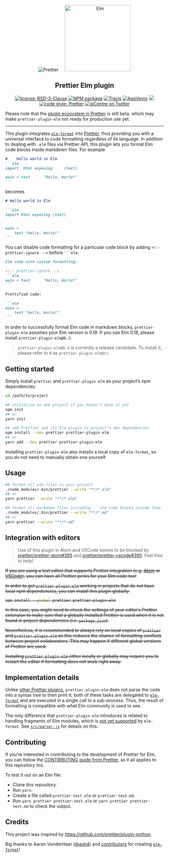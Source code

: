 <p align="center">
  &nbsp;&nbsp;<img alt="Prettier"
  src="https://cdn.rawgit.com/prettier/prettier-logo/master/images/prettier-icon-light.svg">&nbsp;&nbsp;
  &nbsp;&nbsp;<img alt="Elm"
  height="210"
  src="https://upload.wikimedia.org/wikipedia/commons/thumb/f/f3/Elm_logo.svg/1024px-Elm_logo.svg.png">&nbsp;&nbsp;
</p>

<h2 align="center">Prettier Elm plugin</h2>

<p align="center">
  <a href="https://github.com/gicentre/prettier-plugin-elm/blob/master/LICENSE">
    <img alt="license: BSD-3-Clause" src="https://img.shields.io/github/license/gicentre/prettier-plugin-elm.svg?style=flat-square"><!--
  --></a>
  <a href="https://www.npmjs.com/package/prettier-plugin-elm">
    <img alt="NPM package" src="https://img.shields.io/npm/v/prettier-plugin-elm.svg?style=flat-square"><!--
  --></a>
  <a href="https://travis-ci.org/gicentre/prettier-plugin-elm">
    <img alt="Travis" src="https://img.shields.io/travis/gicentre/prettier-plugin-elm/master.svg?style=flat-square&amp;label=Travis"><!--
  --></a>
  <a href="https://travis-ci.org/gicentre/prettier-plugin-elm">
    <img alt="AppVeyor" src="https://img.shields.io/appveyor/ci/kachkaev/prettier-plugin-elm/master.svg?style=flat-square&amp;label=AppVeyor"><!--
  --></a>
 
  
  <a href="https://codeclimate.com/github/efueger/prettier-plugin-elm/test_coverage">
  <img src="https://api.codeclimate.com/v1/badges/7ae99e277af02206ccc4/test_coverage"><!--></a>
  
  <!-- <a href="https://www.npmjs.com/package/prettier-plugin-elm">
    <img alt="monthly downloads" src="https://img.shields.io/npm/dm/prettier-plugin-elm.svg?style=flat-square"><!--
   -></a> -->
  <a href="#badge">
    <img alt="code style: Prettier" src="https://img.shields.io/badge/code_style-prettier-ff69b4.svg?style=flat-square"><!--
  --></a>
  <a href="https://twitter.com/giCentre">
    <img alt="giCentre on Twitter" src="https://img.shields.io/twitter/follow/giCentre.svg?label=follow+giCentre&style=flat-square"><!--
  --></a>
</p>

Please note that the [plugin ecosystem in Prettier](https://prettier.io/docs/en/plugins.html) is still beta, which may make <nobr>`prettier-plugin-elm`</nobr> not ready for production use yet.

---

This plugin integrates [`elm-format`](https://github.com/avh4/elm-format) into [Prettier](https://github.com/prettier/prettier), thus providing you with a universal interface to code formatting regardless of its language.
In addition to dealing with `.elm` files via Prettier API, this plugin lets you format Elm code blocks inside markdown files. For example

<!-- prettier-ignore -->
````markdown
#    Hello world in Elm
```elm
import  Html exposing     (text)

main = text      "Hello, World!"
```
````

becomes

````markdown
# Hello world in Elm

```elm
import Html exposing (text)


main =
    text "Hello, World!"
```
````

You can disable code formatting for a particular code block by adding <nobr>`<!-- prettier-ignore -->`</nobr> before ` ```elm `.

````markdown
Elm code with custom formatting:

<!-- prettier-ignore -->
```elm
main = text      "Hello, World!"
```

Prettified code:

```elm
main =
    text "Hello, World!"
```
````

In order to successfully format Elm code in markdown blocks, `prettier-plugin-elm` assumes your Elm version is 0.19.
If you use Elm 0.18, please install `prettier-plugin-elm@0.3`.

> `prettier-plugin-elm@0.4` is currently a release candidate.
> To install it, please refer to it as `prettier-plugin-elm@rc`.

## Getting started

Simply install `prettier` and `prettier-plugin-elm` as your project’s npm dependencies:

```bash
cd /path/to/project

## initialise an npm project if you haven’t done it yet
npm init
## or
yarn init

## add Prettier and its Elm plugin to project’s dev dependencies
npm install --dev prettier prettier-plugin-elm
## or
yarn add --dev prettier prettier-plugin-elm
```

Installing `prettier-plugin-elm` also installs a local copy of `elm-format`, so you do not need to manually obtain one yourself.

<!-- Despite an overhead in about ≈20 MB of disk space used by `node_modules`, this hard-coded sub-dependency makes it easier to collaborate on the code and also test its quality with CI tools. -->

<!-- Global use of plugin is blocked by https://github.com/prettier/prettier/issues/4000 -->

## Usage

````bash
## format all elm files in your project
./node_modules/.bin/prettier --write "**/*.elm"
## or
yarn prettier --write "**/*.elm"

## format all markdown files including ```elm code blocks inside them
./node_modules/.bin/prettier --write "**/*.md"
## or
yarn prettier --write "**/*.md"
````

## Integration with editors

> Use of this plugin in Atom and VSCode seems to be blocked by [prettier/prettier-atom#395](https://github.com/prettier/prettier-atom/issues/395) and [prettier/prettier-vscode#395](https://github.com/prettier/prettier-vscode/issues/395).
> Feel free to help!

<s>If you are using a text editor that supports Prettier integration (e.g. [Atom](https://atom.io/packages/prettier-atom) or [VSCode](https://github.com/prettier/prettier-vscode)), you can have all Prettier perks for your Elm code too!

In order to get `prettier-plugin-elm` working in projects that do not have local npm dependencies, you can install this plugin globally:

```bash
npm install --global prettier prettier-plugin-elm
```

In this case, you might need to check the settings of your editor’s Prettier extension to make sure that a globally installed Prettier is used when it is not found in project dependencies (i.e. `package.json`).

Nevertheless, it is recommended to always rely on local copies of `prettier` and `prettier-plugin-elm` as this reduces the chance of formatting conflicts between project collaborators.
This may happen if different global versions of Prettier are used.

Installing `prettier-plugin-elm` either locally or globally may require you to restart the editor if formatting does not work right away.</s>

## Implementation details

Unlike [other Prettier plugins](https://prettier.io/docs/en/plugins.html#official-plugins), `prettier-plugin-elm` does not parse the code into a syntax tree to then print it; both of these tasks are delegated to [`elm-format`](https://github.com/avh4/elm-format) and are executed in a single call to a sub-process.
Thus, the result of formatting is compatible with what Elm community is used to see.

The only difference that `prettier-plugin-elm` introduces is related to handling fragments of Elm modules, which is [not yet supported](https://github.com/avh4/elm-format/issues/65) by `elm-format`.
See [`src/parser.js`](https://github.com/gicentre/prettier-plugin-elm/blob/master/src/parser.js) for details on this.

## Contributing

If you’re interested in contributing to the development of Prettier for Elm, you can follow the [CONTRIBUTING guide from Prettier](https://github.com/prettier/prettier/blob/master/CONTRIBUTING.md), as it all applies to this repository too.

To test it out on an Elm file:

- Clone this repository.
- Run `yarn`.
- Create a file called `prettier-test.elm` or `prettier-test.md`.
- Run `yarn prettier prettier-test.elm` or `yarn prettier prettier-test.md` to check the output.

## Credits

This project was inspired by https://github.com/prettier/plugin-python.

Big thanks to Aaron VonderHaar ([@avh4](https://github.com/avh4)) and [contributors](https://github.com/avh4/elm-format/graphs/contributors) for creating [`elm-format`](https://github.com/avh4/elm-format)!
